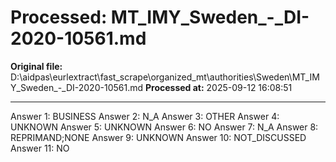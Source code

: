 # Processed: MT_IMY_Sweden_-_DI-2020-10561.md

**Original file:** D:\aidpas\eurlextract\fast_scrape\organized_mt\authorities\Sweden\MT_IMY_Sweden_-_DI-2020-10561.md
**Processed at:** 2025-09-12 16:08:51

---

Answer 1: BUSINESS
Answer 2: N_A
Answer 3: OTHER
Answer 4: UNKNOWN
Answer 5: UNKNOWN
Answer 6: NO
Answer 7: N_A
Answer 8: REPRIMAND;NONE
Answer 9: UNKNOWN
Answer 10: NOT_DISCUSSED
Answer 11: NO
